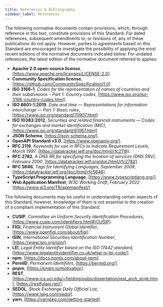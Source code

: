 ```yaml
---
title: References & Bibliography
sidebar_label: References
---
```



The following normative documents contain provisions, which, through reference in this text, constitute provisions of this Standard. For dated references, subsequent amendments to, or revisions of, any of these publications do not apply. However, parties to agreements based on this Standard are encouraged to investigate the possibility of applying the most recent editions of the normative documents indicated below. For undated references, the latest edition of the normative document referred to applies:

- **Apache 2.0 open-source license**, [https://www.apache.org/licenses/LICENSE-2.0].
- **Community Specification license**, [https://github.com/CommunitySpecification/1.0]
- **ISO 3166-1**, _Codes for the representation of names of countries and their subdivisions – Part 1: Country codes_, [https://www.iso.org/iso-3166-country-codes.html].
- **ISO 8601-1:2019**, _Date and time — Representations for information interchange — Part 1: Basic rules_, [https://www.iso.org/standard/70907.html]
- **ISO 10383:2012**, _Securities and related financial instruments — Codes for exchanges and market identification (MIC)_, [https://www.iso.org/standard/61067.html]
- **JSON Schema**, [https://json-schema.org/].
- **OpenAPI Standard v3.0**, [https://www.openapis.org/].
- **RFC 2119**, _Keywords for use in RFCs to Indicate Requirement Levels, March 1997_, [https://datatracker.ietf.org/doc/html/rfc2119].
- **RFC 2782**, _A DNS RR for specifying the location of services (DNS SRV), February 2000_, [https://datatracker.ietf.org/doc/html/rfc2782].
- **RFC 5646**, _Tags for Identifying Languages, September 2009_, [https://datatracker.ietf.org/doc/html/rfc5646].
- **TypeScript Programming Language**, [https://www.typescriptlang.org/].
- **Web Application Manifest**, _W3C Working Draft_, February 2022 [https://www.w3.org/TR/appmanifest/]

The following documents may be useful in understanding certain aspects of this Standard; however, knowledge of them is not essential to the creation of a compliant implementation of this Standard:

- **CUSIP**, _Committee on Uniform Security Identification Procedures_, [https://www.cusip.com/identifiers.html#/CUSIP].
- **FIGI**, _Financial Instrument Global Identifier_, [https://www.openfigi.com/about/figi].
- **ISIN**, _International Securities Identification Number_, [https://www.isin.org/isin/]
- **LEI**, _Legal Entity Identifier based on the ISO 17442 standard_, [https://www.legalentityidentifier.co.uk/what-is-lei-code/].
- **npm**,  [https://docs.npmjs.com/about-npm].
- **PermID**, _Permanent Identifiers_, [https://permid.org/].
- **pnpm**, [https://pnpm.io/motivation].
- **REST**, [https://www.ics.uci.edu/~fielding/pubs/dissertation/rest_arch_style.htm], [https://restfulapi.net/].
- **SEDOL**, _Stock Exchange Daily Official List_, [https://www.lseg.com/sedol].
- **yarn**, [https://yarnpkg.com/getting-started].

